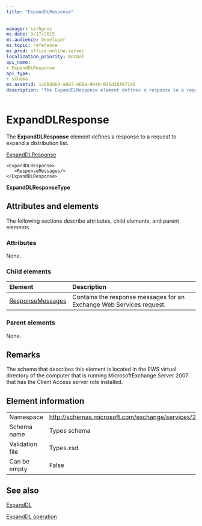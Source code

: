 ```yaml
---
title: "ExpandDLResponse"
 
 
manager: sethgros
ms.date: 9/17/2015
ms.audience: Developer
ms.topic: reference
ms.prod: office-online-server
localization_priority: Normal
api_name:
- ExpandDLResponse
api_type:
- schema
ms.assetid: 1c60dd64-a083-460a-9840-021d30f871d6
description: "The ExpandDLResponse element defines a response to a request to expand a distribution list."
---
```


# ExpandDLResponse

The **ExpandDLResponse** element defines a response to a request to expand a distribution list. 
  
[ExpandDLResponse](expanddlresponse.md)
  
```
<ExpandDLResponse>
   <ResponseMessages/>
</ExpandDLResponse>
```

 **ExpandDLResponseType**
## Attributes and elements

The following sections describe attributes, child elements, and parent elements.
  
### Attributes

None.
  
### Child elements

|**Element**|**Description**|
|:-----|:-----|
|[ResponseMessages](responsemessages.md) <br/> |Contains the response messages for an Exchange Web Services request.  <br/> |
   
### Parent elements

None.
  
## Remarks

The schema that describes this element is located in the EWS virtual directory of the computer that is running MicrosoftExchange Server 2007 that has the Client Access server role installed.
  
## Element information

|||
|:-----|:-----|
|Namespace  <br/> |http://schemas.microsoft.com/exchange/services/2006/types  <br/> |
|Schema name  <br/> |Types schema  <br/> |
|Validation file  <br/> |Types.xsd  <br/> |
|Can be empty  <br/> |False  <br/> |
   
## See also



[ExpandDL](expanddl.md)
  
[ExpandDL operation](expanddl-operation.md)

